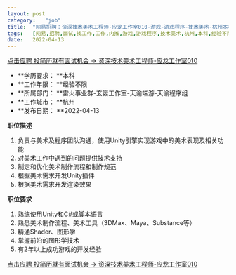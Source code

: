 ```yaml
---
layout:	post
category:	"job"
title:	"网易招聘：资深技术美术工程师-应龙工作室010-游戏-游戏程序-技术美术-杭州本科经验不限"
tags:	[网易,招聘,面试,找工作,工作,内推,游戏,游戏程序,技术美术,杭州,本科,经验不限]
date:	2022-04-13
---
```


[点击应聘 投简历就有面试机会 -> 资深技术美术工程师-应龙工作室010](http://mobile.bole.netease.com/bole/boleDetail?id=17113&employeeId=346f03c3cda5f04c&key=all)



- **学历要求： **本科
- **工作年限： **经验不限
- **所属部门： **雷火事业群-玄嚣工作室-天谕端游-天谕程序组
- **工作城市： **杭州
- **发布日期： **2022-04-13



**职位描述**
1. 负责与美术及程序团队沟通，使用Unity引擎实现游戏中的美术表现及相关功能
2. 对美术工作中遇到的问题提供技术支持
3. 制定和优化美术制作流程和制作规范
4. 根据美术需求开发Unity插件
5. 根据美术需求开发渲染效果



**职位要求**
1. 熟练使用Unity和C#或脚本语言
2. 熟悉美术制作流程、美术工具（3DMax、Maya、Substance等）
3. 精通Shader、图形学
4. 掌握前沿的图形学技术
5. 有2年以上成功游戏的开发经验



[点击应聘 投简历就有面试机会 -> 资深技术美术工程师-应龙工作室010](http://mobile.bole.netease.com/bole/boleDetail?id=17113&employeeId=346f03c3cda5f04c&key=all)